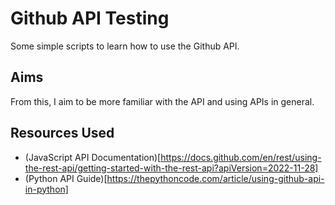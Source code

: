 # Github API Testing
Some simple scripts to learn how to use the Github API. 

## Aims
From this, I aim to be more familiar with the API and using APIs in general.

## Resources Used
- (JavaScript API Documentation)[https://docs.github.com/en/rest/using-the-rest-api/getting-started-with-the-rest-api?apiVersion=2022-11-28]
- (Python API Guide)[https://thepythoncode.com/article/using-github-api-in-python]
